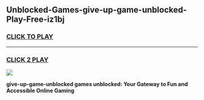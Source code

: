 
## Unblocked-Games-give-up-game-unblocked-Play-Free-iz1bj
<h3>
<a href="https://premium76.site?title=give-up-game-unblocked&ref=21A">CLICK TO PLAY</a></h3>
<hr>

<h3>
<a href="https://premium76.site?title=give-up-game-unblocked&ref=21A">CLICK 2 PLAY</a>
  
</h3>

<a href="https://premium76.site?title=give-up-game-unblocked&ref=21A"><img src="https://clearcache.store/games.png"></a>


**give-up-game-unblocked games unblocked: Your Gateway to Fun and Accessible Online Gaming**
